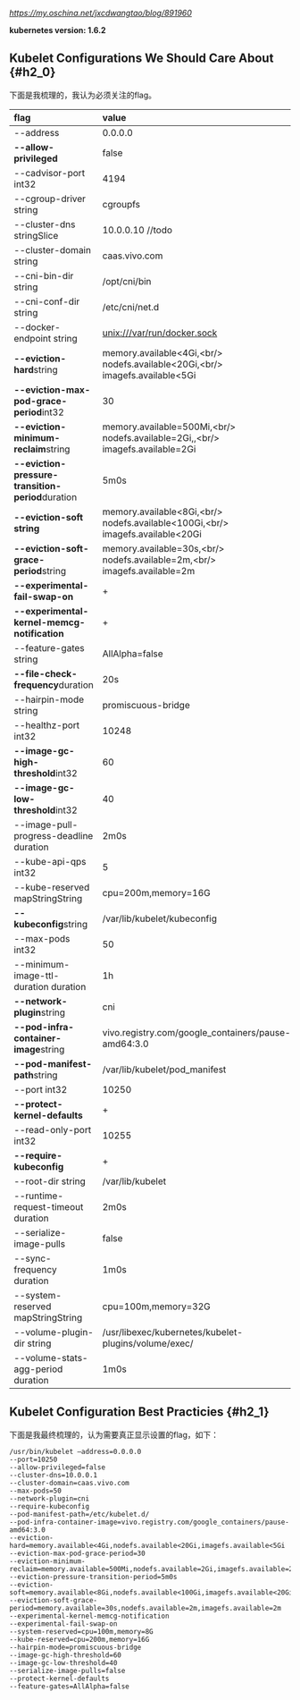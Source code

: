 _https://my.oschina.net/jxcdwangtao/blog/891960_

**kubernetes version: 1.6.2**

## Kubelet Configurations We Should Care About {#h2_0}

下面是我梳理的，我认为必须关注的flag。

| flag | value |
| :--- | :--- |
| --address | 0.0.0.0 |
| **--allow-privileged** | false |
| --cadvisor-port int32 | 4194 |
| --cgroup-driver string | cgroupfs |
| --cluster-dns stringSlice | 10.0.0.10 //todo |
| --cluster-domain string | caas.vivo.com |
| --cni-bin-dir string | /opt/cni/bin |
| --cni-conf-dir string | /etc/cni/net.d |
| --docker-endpoint string | [unix:///var/run/docker.sock](unix:///var/run/docker.sock) |
| **--eviction-hard**string | memory.available&lt;4Gi,&lt;br/&gt; nodefs.available&lt;20Gi,&lt;br/&gt; imagefs.available&lt;5Gi |
| **--eviction-max-pod-grace-period**int32 | 30 |
| **--eviction-minimum-reclaim**string | memory.available=500Mi,&lt;br/&gt; nodefs.available=2Gi,,&lt;br/&gt; imagefs.available=2Gi |
| **--eviction-pressure-transition-period**duration | 5m0s |
| **--eviction-soft string** | memory.available&lt;8Gi,&lt;br/&gt; nodefs.available&lt;100Gi,&lt;br/&gt; imagefs.available&lt;20Gi |
| **--eviction-soft-grace-period**string | memory.available=30s,&lt;br/&gt; nodefs.available=2m,&lt;br/&gt; imagefs.available=2m |
| **--experimental-fail-swap-on** | + |
| **--experimental-kernel-memcg-notification** | + |
| --feature-gates string | AllAlpha=false |
| **--file-check-frequency**duration | 20s |
| --hairpin-mode string | promiscuous-bridge |
| --healthz-port int32 | 10248 |
| **--image-gc-high-threshold**int32 | 60 |
| **--image-gc-low-threshold**int32 | 40 |
| --image-pull-progress-deadline duration | 2m0s |
| --kube-api-qps int32 | 5 |
| --kube-reserved mapStringString | cpu=200m,memory=16G |
| **--kubeconfig**string | /var/lib/kubelet/kubeconfig |
| --max-pods int32 | 50 |
| --minimum-image-ttl-duration duration | 1h |
| **--network-plugin**string | cni |
| **--pod-infra-container-image**string | vivo.registry.com/google\_containers/pause-amd64:3.0 |
| **--pod-manifest-path**string | /var/lib/kubelet/pod\_manifest |
| --port int32 | 10250 |
| **--protect-kernel-defaults** | + |
| --read-only-port int32 | 10255 |
| **--require-kubeconfig** | + |
| --root-dir string | /var/lib/kubelet |
| --runtime-request-timeout duration | 2m0s |
| --serialize-image-pulls | false |
| --sync-frequency duration | 1m0s |
| --system-reserved mapStringString | cpu=100m,memory=32G |
| --volume-plugin-dir string | /usr/libexec/kubernetes/kubelet-plugins/volume/exec/ |
| --volume-stats-agg-period duration | 1m0s |

## Kubelet Configuration Best Practicies {#h2_1}

下面是我最终梳理的，认为需要真正显示设置的flag，如下：

```
/usr/bin/kubelet —address=0.0.0.0 
--port=10250 
--allow-privileged=false 
--cluster-dns=10.0.0.1 
--cluster-domain=caas.vivo.com
--max-pods=50 
--network-plugin=cni 
--require-kubeconfig 
--pod-manifest-path=/etc/kubelet.d/
--pod-infra-container-image=vivo.registry.com/google_containers/pause-amd64:3.0 
--eviction-hard=memory.available<4Gi,nodefs.available<20Gi,imagefs.available<5Gi 
--eviction-max-pod-grace-period=30 
--eviction-minimum-reclaim=memory.available=500Mi,nodefs.available=2Gi,imagefs.available=2Gi 
--eviction-pressure-transition-period=5m0s 
--eviction-soft=memory.available<8Gi,nodefs.available<100Gi,imagefs.available<20Gi 
--eviction-soft-grace-period=memory.available=30s,nodefs.available=2m,imagefs.available=2m 
--experimental-kernel-memcg-notification 
--experimental-fail-swap-on 
--system-reserved=cpu=100m,memory=8G 
--kube-reserved=cpu=200m,memory=16G
--hairpin-mode=promiscuous-bridge 
--image-gc-high-threshold=60 
--image-gc-low-threshold=40 
--serialize-image-pulls=false 
--protect-kernel-defaults 
--feature-gates=AllAlpha=false 
```

  


